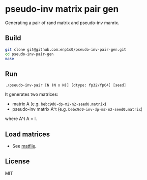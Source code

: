 # pseudo-inv matrix pair gen

Generating a pair of rand matrix and pseudo-inv manrix.

## Build
```bash
git clone git@github.com:enp1s0/pseudo-inv-pair-gen.git
cd pseudo-inv-pair-gen
make
```

## Run
```
./pseudo-inv-pair [N (N x N)] [dtype: fp32/fp64] [seed]
```

It generates two matrices:

- matrix A (e.g. `bebc9d0-dp-m2-n2-seed0.matrix`)
- pseudo-inv matrix A^t (e.g. `bebc9d0-inv-dp-m2-n2-seed0.matrix`)

where A^t A = I.

## Load matrices

- See [matfile](https://github.com/enp1s0/matfile).

## License
MIT
